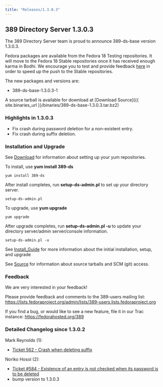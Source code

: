 ```yaml
---
title: "Releases/1.3.0.3"
---
```

389 Directory Server 1.3.0.3
----------------------------

The 389 Directory Server team is proud to announce 389-ds-base version 1.3.0.3.

Fedora packages are available from the Fedora 18 Testing repositories. It will move to the Fedora 18 Stable repositories once it has received enough karma in Bodhi. We encourage you to test and provide feedback [here](https://admin.fedoraproject.org/updates/FEDORA-2013-2485/389-ds-base-1.3.0.3-1.fc18) in order to speed up the push to the Stable repositories.

The new packages and versions are:

-   389-ds-base-1.3.0.3-1

A source tarball is available for download at [Download Source]({{ site.binaries_url }}/binaries/389-ds-base-1.3.0.3.tar.bz2)

### Highlights in 1.3.0.3

-   Fix crash during password deletion for a non-existent entry.
-   Fix crash during suffix deletion.

### Installation and Upgrade

See [Download](../download.html) for information about setting up your yum repositories.

To install, use **yum install 389-ds**

`yum install 389-ds`

After install completes, run **setup-ds-admin.pl** to set up your directory server.

`setup-ds-admin.pl`

To upgrade, use **yum upgrade**

`yum upgrade`

After upgrade completes, run **setup-ds-admin.pl -u** to update your directory server/admin server/console information.

`setup-ds-admin.pl -u`

See [Install\_Guide](../legacy/install-guide.html) for more information about the initial installation, setup, and upgrade

See [Source](../development/source.html) for information about source tarballs and SCM (git) access.

### Feedback

We are very interested in your feedback!

Please provide feedback and comments to the 389-users mailing list: <https://lists.fedoraproject.org/admin/lists/389-users.lists.fedoraproject.org>

If you find a bug, or would like to see a new feature, file it in our Trac instance: <https://fedorahosted.org/389>

### Detailed Changelog since 1.3.0.2

Mark Reynolds (1):

-   [Ticket 562 - Crash when deleting suffix](https://fedorahosted.org/389/ticket/562)

Noriko Hosoi (2):

-   [Ticket \#584 - Existence of an entry is not checked when its password is to be deleted](https://fedorahosted.org/389/ticket/584)
-   bump version to 1.3.0.3

